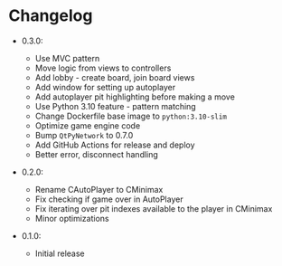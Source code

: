 # Changelog

- 0.3.0:
  - Use MVC pattern
  - Move logic from views to controllers
  - Add lobby - create board, join board views
  - Add window for setting up autoplayer
  - Add autoplayer pit highlighting before making a move
  - Use Python 3.10 feature - pattern matching
  - Change Dockerfile base image to `python:3.10-slim`
  - Optimize game engine code
  - Bump `QtPyNetwork` to 0.7.0
  - Add GitHub Actions for release and deploy
  - Better error, disconnect handling

- 0.2.0:
  - Rename CAutoPlayer to CMinimax
  - Fix checking if game over in AutoPlayer
  - Fix iterating over pit indexes available to the player in CMinimax
  - Minor optimizations

- 0.1.0:
  - Initial release
